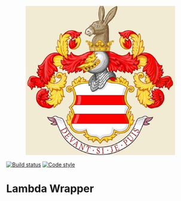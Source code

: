 <p align="center">
  <img src=".github/images/manwaring.jpg">
</p>

[![Build status][circleci-badge]][circleci-badge-url]
[![Code style][prettier-badge]][prettier-badge-url]

# Lambda Wrapper

[circleci-badge]: https://circleci.com/gh/manwaring/lambda-wrapper.svg?style=shield&circle-token=29c46c698a84144d4ea9d21552f1927c87afd68e
[circleci-badge-url]: https://circleci.com/gh/manwaring/lambda-wrapper
[prettier-badge]: https://img.shields.io/badge/code_style-prettier-ff69b4.svg?style=flat-square
[prettier-badge-url]: #badge
